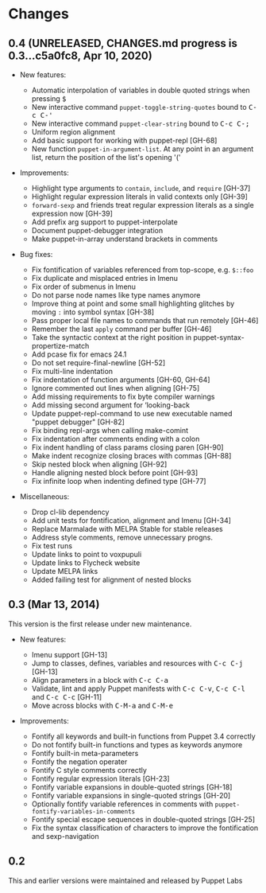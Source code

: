 Changes
=======

0.4 (UNRELEASED, CHANGES.md progress is 0.3...c5a0fc8, Apr 10, 2020)
------------------

- New features:

    - Automatic interpolation of variables in double quoted strings when
      pressing <kbd>$</kbd>
    - New interactive command `puppet-toggle-string-quotes` bound to <kbd>C-c
      C-'</kbd>
    - New interactive command `puppet-clear-string` bound to <kbd>C-c C-;</kbd>
    - Uniform region alignment
    - Add basic support for working with puppet-repl [GH-68]
    - New function `puppet-in-argument-list`.  At any point in an argument 
      list, return the position of the list's opening '('

- Improvements:

    - Highlight type arguments to `contain`, `include`, and `require` [GH-37]
    - Highlight regular expression literals in valid contexts only [GH-39]
    - `forward-sexp` and friends treat regular expression literals as a single
      expression now [GH-39]
    - Add prefix arg support to puppet-interpolate
    - Document puppet-debugger integration
    - Make puppet-in-array understand brackets in comments

- Bug fixes:

    - Fix fontification of variables referenced from top-scope, e.g. `$::foo`
    - Fix duplicate and misplaced entries in Imenu
    - Fix order of submenus in Imenu
    - Do not parse node names like type names anymore
    - Improve thing at point and some small highlighting glitches by moving `:`
      into symbol syntax [GH-38]
    - Pass proper local file names to commands that run remotely [GH-46]
    - Remember the last `apply` command per buffer [GH-46]
    - Take the syntactic context at the right position in
      puppet-syntax-propertize-match
    - Add pcase fix for emacs 24.1
    - Do not set require-final-newline [GH-52]
    - Fix multi-line indentation
    - Fix indentation of function arguments [GH-60, GH-64]
    - Ignore commented out lines when aligning [GH-75]
    - Add missing requirements to fix byte compiler warnings
    - Add missing second argument for ‘looking-back
    - Update puppet-repl-command to use new executable named "puppet debugger"
      [GH-82]
    - Fix binding repl-args when calling make-comint
    - Fix indentation after comments ending with a colon
    - Fix indent handling of class params closing paren [GH-90]
    - Make indent recognize closing braces with commas [GH-88]
    - Skip nested block when aligning [GH-92]
    - Handle aligning nested block before point [GH-93]
    - Fix infinite loop when indenting defined type [GH-77]

- Miscellaneous:

    - Drop cl-lib dependency
    - Add unit tests for fontification, alignment and Imenu [GH-34]
    - Replace Marmalade with MELPA Stable for stable releases
    - Address style comments, remove unnecessary progns.
    - Fix test runs
    - Update links to point to voxpupuli
    - Update links to Flycheck website
    - Update MELPA links
    - Added failing test for alignment of nested blocks

0.3 (Mar 13, 2014)
------------------

This version is the first release under new maintenance.

- New features:

    - Imenu support [GH-13]
    - Jump to classes, defines, variables and resources with <kbd>C-c C-j</kbd>
      [GH-13]
    - Align parameters in a block with <kbd>C-c C-a</kbd>
    - Validate, lint and apply Puppet manifests with <kbd>C-c C-v</kbd>,
      <kbd>C-c C-l</kbd> and <kbd>C-c C-c</kbd> [GH-11]
    - Move across blocks with <kbd>C-M-a</kbd> and <kbd>C-M-e</kbd>

- Improvements:

    - Fontify all keywords and built-in functions from Puppet 3.4 correctly
    - Do not fontify built-in functions and types as keywords anymore
    - Fontify built-in meta-parameters
    - Fontify the negation operater
    - Fontify C style comments correctly
    - Fontify regular expression literals [GH-23]
    - Fontify variable expansions in double-quoted strings [GH-18]
    - Fontify variable expansions in single-quoted strings [GH-20]
    - Optionally fontify variable references in comments with
      `puppet-fontify-variables-in-comments`
    - Fontify special escape sequences in double-quoted strings [GH-25]
    - Fix the syntax classification of characters to improve the fontification
      and sexp-navigation

0.2
---

This and earlier versions were maintained and released by Puppet Labs

